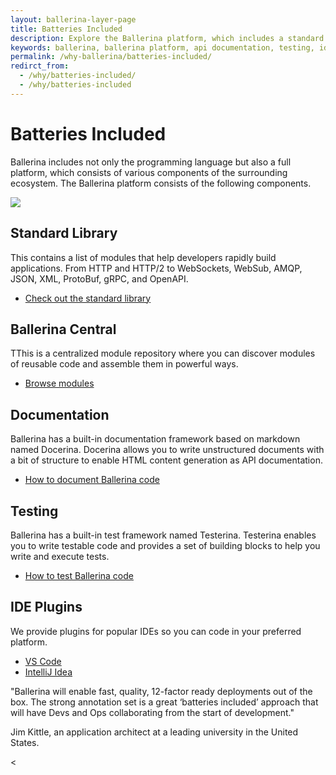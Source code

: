 ```yaml
---
layout: ballerina-layer-page
title: Batteries Included
description: Explore the Ballerina platform, which includes a standard library (API docs), Ballerina Central, a documentation and testing framework, and popular IDE plugins.
keywords: ballerina, ballerina platform, api documentation, testing, ide, ballerina central
permalink: /why-ballerina/batteries-included/
redirct_from:
  - /why/batteries-included/
  - /why/batteries-included
---
```

<div class="row cBallerina-io-Gray-row cContentRows">
   <div class="container">
      <div class="row">
         <div class="col-xs-12 col-sm-12 col-md-12 col-lg-12 cBallerina-io-Home-Middle-col">
            <div class="col-xs-12 col-sm-12" style="padding: 0;">
               <div class="cBlallerina-io-docs-content-container">
                  <div class="wy-nav-content">
                     <div class="rst-content">
                        <div role="main">
                           <div class="section">
                               <h1>Batteries Included</h1>
                              <p>Ballerina includes not only the programming language but also a full platform, which consists of various components of the surrounding ecosystem. The Ballerina platform consists of the following components.</p>
                             <img src="/img/why-pages/batteries-included.png"/>
</div>
                        </div>
                     </div>
                  </div>
               </div>
            </div>
         </div>
      </div>
   </div>
</div>
<div class="row cBallerina-io-Gray-row cGray cContentRows">
   <div class="container">
      <div class="row">
         <div class="col-xs-12 col-sm-12 col-md-12 col-lg-12 cBallerina-io-Home-Middle-col">
            <div class="col-xs-12 col-sm-12" style="padding: 0;">
               <div class="cBlallerina-io-docs-content-container">
                  <div class="wy-nav-content">
                     <div class="rst-content">
                        <div role="main">
                           <div class="section">
                              <h2 id="Standard-Library">Standard Library</h2>
 <p>This contains a list of modules that help developers rapidly build applications. From HTTP and HTTP/2 to WebSockets, WebSub, AMQP, JSON, XML, ProtoBuf, gRPC, and OpenAPI. </p>
<ul class="cInlinelinklist">
                                 <li>
                               <a class="cGreenLinkArrow" href="https://ballerina.io/learn/api-docs/ballerina/">Check out the standard library</a>
                                 </li>
                                 </ul>
</div>
                        </div>
                     </div>
                  </div>
               </div>
            </div>
         </div>
      </div>
   </div>
</div>
<div class="row cBallerina-io-Gray-row  cContentRows">
   <div class="container">
      <div class="row">
         <div class="col-xs-12 col-sm-12 col-md-12 col-lg-12 cBallerina-io-Home-Middle-col">
            <div class="col-xs-12 col-sm-12" style="padding: 0;">
               <div class="cBlallerina-io-docs-content-container">
                  <div class="wy-nav-content">
                     <div class="rst-content">
                        <div role="main">
                           <div class="section">
                              <h2 id="async-network-protocol">Ballerina Central</h2>
                              <p>TThis is a centralized module repository where you can discover modules of reusable code
and assemble them in powerful ways.
</p>
<ul class="cInlinelinklist">
                                 <li>
                                 <a class="cGreenLinkArrow" href="https://central.ballerina.io/">Browse modules</a>
                                 </li>
                                 </ul>
                           </div>
                        </div>
                     </div>
                  </div>
               </div>
            </div>
         </div>
      </div>
   </div>
</div>
<div class="row cBallerina-io-Gray-row  cGray cContentRows">
   <div class="container">
      <div class="row">
         <div class="col-xs-12 col-sm-12 col-md-12 col-lg-12 cBallerina-io-Home-Middle-col">
            <div class="col-xs-12 col-sm-12" style="padding: 0;">
               <div class="cBlallerina-io-docs-content-container">
                  <div class="wy-nav-content">
                     <div class="rst-content">
                        <div role="main">
                           <div class="section">
                              <h2 id="async-network-protocol">Documentation</h2>
                              <p>Ballerina has a built-in documentation framework based on markdown named Docerina. Docerina allows you to write unstructured documents with a bit of structure to enable HTML content generation as API documentation.
</p>
                              
 <ul class="cInlinelinklist">
                                 <li>
                                 <a class="cGreenLinkArrow"  href="https://ballerina.io/learn/how-to-document-ballerina-code/">How to document Ballerina code </a>
                                 </li>
                                 </ul>
</div>
                        </div>
                     </div>
                  </div>
               </div>
            </div>
         </div>
      </div>
   </div>
</div>
<div class="row cBallerina-io-Gray-row  cContentRows">
   <div class="container">
      <div class="row">
         <div class="col-xs-12 col-sm-12 col-md-12 col-lg-12 cBallerina-io-Home-Middle-col">
            <div class="col-xs-12 col-sm-12" style="padding: 0;">
               <div class="cBlallerina-io-docs-content-container">
                  <div class="wy-nav-content">
                     <div class="rst-content">
                        <div role="main">
                           <div class="section">
                              <h2 id="async-network-protocol">Testing</h2>
                              <p>Ballerina has a built-in test framework named Testerina. Testerina enables you to write testable code and provides a set of building blocks to help you write and execute tests.
</p>
                              
 <ul class="cInlinelinklist">
                                 <li>
                                 <a class="cGreenLinkArrow"  href="https://ballerina.io/learn/how-to-test-ballerina-code/">How to test Ballerina code</a>
                                 </li>
                                 </ul>
</div>
                        </div>
                     </div>
                  </div>
               </div>
            </div>
         </div>
      </div>
   </div>
</div>
<div class="row cBallerina-io-Gray-row  cGray cContentRows">
   <div class="container">
      <div class="row">
         <div class="col-xs-12 col-sm-12 col-md-12 col-lg-12 cBallerina-io-Home-Middle-col">
            <div class="col-xs-12 col-sm-12" style="padding: 0;">
               <div class="cBlallerina-io-docs-content-container">
                  <div class="wy-nav-content">
                     <div class="rst-content">
                        <div role="main">
                           <div class="section">
                              <h2 id="async-network-protocol">IDE Plugins</h2>
                              <p>We provide plugins for popular IDEs so you can code in your preferred platform.</p>
<ul class="cInlinelinklist">
                                 <li><a class="cGreenLinkArrow" href="https://ballerina.io/learn/vscode-plugin/">VS Code  </a></li>
                                 <li><a class="cGreenLinkArrow" href="https://ballerina.io/learn/intellij-plugin/">IntelliJ Idea </a></li>
                              </ul>
                             <div class="cQUOTE">
                              <p>"Ballerina will enable fast, quality, 12-factor ready deployments out of the box. The strong annotation set is a great ‘batteries included’ approach that will have Devs and Ops collaborating from the start of development."</p>
                              <p class="cName">Jim Kittle, an application architect at a leading university in the United States.</p>
</div>
                        </div>
                           </div>
                        </div>
                     </div>
                  </div>
               </div>
            </div>
         </div>
      </div>
   </div>
</div>
<


<style>
.nav > li.cVersionItem {
    display: none !important;
}
.cBalleinaBreadcrumbs li:nth-child(3) , .cBalleinaBreadcrumbs li:nth-child(2) {
   display:none !important;
}
</style>
